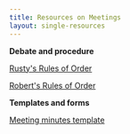 ```yaml
---
title: Resources on Meetings
layout: single-resources
---
```


<strong>Debate and procedure</strong>

<a href="/wp-content/uploads/resources/rustys-rules.pdf">Rusty's Rules of Order</a>

<a href="/wp-content/uploads/resources/roberts-rules.pdf">Robert's Rules of Order</a>

<strong>Templates and forms</strong>

<a href="/wp-content/uploads/resources/Minutes-Template.pdf">Meeting minutes template</a>